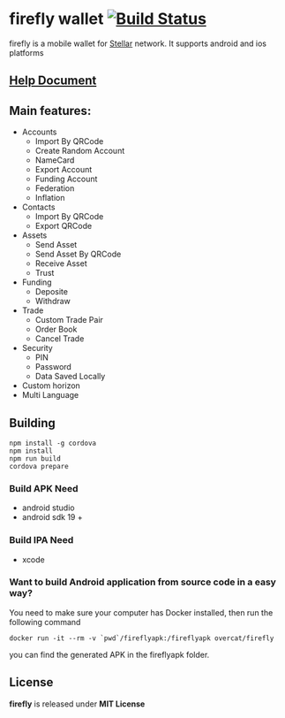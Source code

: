 # firefly wallet [![Build Status](https://travis-ci.org/StellarCN/firefly.svg)](https://travis-ci.org/StellarCN/firefly)

firefly is a mobile wallet for [Stellar](https://stellar.org) network. It supports android and ios platforms

## [Help Document](https://wallet.fchain.io/manual/#0)

## Main features:
* Accounts
	* Import By QRCode
	* Create Random Account
	* NameCard
	* Export Account
	* Funding Account
	* Federation
	* Inflation
* Contacts
	* Import By QRCode
	* Export QRCode
* Assets
	* Send Asset
	* Send Asset By QRCode
	* Receive Asset
	* Trust
* Funding
	* Deposite
	* Withdraw
* Trade
	* Custom Trade Pair
	* Order Book
	* Cancel Trade
* Security
	* PIN
	* Password
	* Data Saved Locally
* Custom horizon
* Multi Language


## Building
```
npm install -g cordova
npm install
npm run build
cordova prepare
```

### Build APK Need
- android studio
- android sdk 19 +

### Build IPA Need
- xcode

### Want to build Android application from source code in a easy way?

You need to make sure your computer has Docker installed, then run the following command
```
docker run -it --rm -v `pwd`/fireflyapk:/fireflyapk overcat/firefly
```
you can find the generated APK in the fireflyapk folder.


## License
**firefly** is released under **MIT License**


